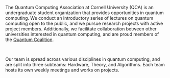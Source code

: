 The Quantum Computing Association at Cornell University (QCA) is an
undergraduate student organization that provides opportunities in quantum
computing.  We conduct an introductory series of lectures on quantum computing
open to the public, and we pursue research projects with active project members.
Additionally, we facilitate collaboration between other universities interested
in quantum computing, and are proud members of the [Quantum Coalition](https://www.quantumcoalition.io/).

<br>

Our team is spread across various disciplines in quantum computing, and are split
into three subteams: Hardware, Theory, and Algorithms.  Each team hosts its own
weekly meetings and works on projects.
